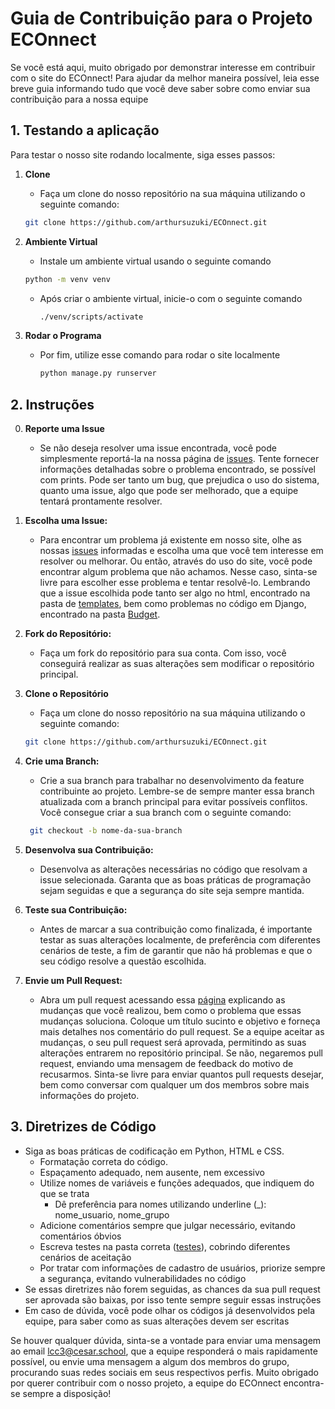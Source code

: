 # Guia de Contribuição para o Projeto ECOnnect

Se você está aqui, muito obrigado por demonstrar interesse em contribuir com o site do ECOnnect! Para ajudar da melhor maneira possível, leia esse breve guia informando tudo que você deve saber sobre como enviar sua contribuição para a nossa equipe

## 1. Testando a aplicação

Para testar o nosso site rodando localmente, siga esses passos:

1. **Clone**
   - Faça um clone do nosso repositório na sua máquina utilizando o seguinte comando:

    ```bash
    git clone https://github.com/arthursuzuki/ECOnnect.git
    ```

2. **Ambiente Virtual**
   - Instale um ambiente virtual usando o seguinte comando

   ```bash
   python -m venv venv
   ```

   - Após criar o ambiente virtual, inicie-o com o seguinte comando

      ```bash
      ./venv/scripts/activate
      ```


3. **Rodar o Programa**

   - Por fim, utilize esse comando para rodar o site localmente

      ```bash
      python manage.py runserver
      ```


## 2. Instruções

0. **Reporte uma Issue**
    - Se não deseja resolver uma issue encontrada, você pode simplesmente reportá-la na nossa página de [issues](https://github.com/arthursuzuki/ECOnnect/issues). Tente fornecer informações detalhadas sobre o problema encontrado, se possível com prints. Pode ser tanto um bug, que prejudica o uso do sistema, quanto uma issue, algo que pode ser melhorado, que a equipe tentará prontamente resolver. 

1. **Escolha uma Issue:**
   - Para encontrar um problema já existente em nosso site, olhe as nossas [issues](https://github.com/arthursuzuki/ECOnnect/issues) informadas e escolha uma que você tem interesse em resolver ou melhorar. Ou então, através do uso do site, você pode encontrar algum problema que não achamos. Nesse caso, sinta-se livre para escolher esse problema e tentar resolvê-lo. Lembrando que a issue escolhida pode tanto ser algo no html, encontrado na pasta de [templates](https://github.com/arthursuzuki/ECOnnect/tree/main/ECOnnect/base_templates/global), bem como problemas no código em Django, encontrado na pasta [Budget](https://github.com/arthursuzuki/ECOnnect/tree/main/ECOnnect/Budget).

2. **Fork do Repositório:**
   - Faça um fork do repositório para sua conta. Com isso, você conseguirá realizar as suas alterações sem modificar o repositório principal.

3. **Clone o Repositório**
    - Faça um clone do nosso repositório na sua máquina utilizando o seguinte comando:

    ```bash
    git clone https://github.com/arthursuzuki/ECOnnect.git
    ```

4. **Crie uma Branch:**
   - Crie a sua branch para trabalhar no desenvolvimento da feature contribuinte ao projeto. Lembre-se de sempre manter essa branch atualizada com a branch principal para evitar possíveis conflitos. Você consegue criar a sua branch com o seguinte comando:

   ```bash
    git checkout -b nome-da-sua-branch
    ```

5. **Desenvolva sua Contribuição:**
   - Desenvolva as alterações necessárias no código que resolvam a issue selecionada. Garanta que as boas práticas de programação sejam seguidas e que a segurança do site seja sempre mantida.

6. **Teste sua Contribuição:**
   - Antes de marcar a sua contribuição como finalizada, é importante testar as suas alterações localmente, de preferência com diferentes cenários de teste, a fim de garantir que não há problemas e que o seu código resolve a questão escolhida.

7. **Envie um Pull Request:**
   - Abra um pull request acessando essa [página](https://github.com/arthursuzuki/ECOnnect/pulls) explicando as mudanças que você realizou, bem como o problema que essas mudanças soluciona. Coloque um título sucinto e objetivo e forneça mais detalhes nos comentário do pull request. Se a equipe aceitar as mudanças, o seu pull request será aprovada, permitindo as suas alterações entrarem no repositório principal. Se não, negaremos  pull request, enviando uma mensagem de feedback do motivo de recusarmos. Sinta-se livre para enviar quantos pull requests desejar, bem como conversar com qualquer um dos membros sobre mais informações do projeto. 

## 3. Diretrizes de Código 

- Siga as boas práticas de codificação em Python, HTML e CSS.
  - Formatação correta do código.
  - Espaçamento adequado, nem ausente, nem excessivo
  - Utilize nomes de variáveis e funções adequados, que indiquem do que se trata
    - Dê preferência para nomes utilizando underline (_): nome_usuario, nome_grupo
  - Adicione comentários sempre que julgar necessário, evitando comentários óbvios
  - Escreva testes na pasta correta ([testes]()), cobrindo diferentes cenários de aceitação
  - Por tratar com informações de cadastro de usuários, priorize sempre a segurança, evitando vulnerabilidades no código
- Se essas diretrizes não forem seguidas, as chances da sua pull request ser aprovada são baixas, por isso tente sempre seguir essas instruções
- Em caso de dúvida, você pode olhar os códigos já desenvolvidos pela equipe, para saber como as suas alterações devem ser escritas


Se houver qualquer dúvida, sinta-se a vontade para enviar uma mensagem ao email lcc3@cesar.school, que a equipe responderá o mais rapidamente possível, ou envie uma mensagem a algum dos membros do grupo, procurando suas redes sociais em seus respectivos perfis. Muito obrigado por querer contribuir com o nosso projeto, a equipe do ECOnnect encontra-se sempre a disposição!
